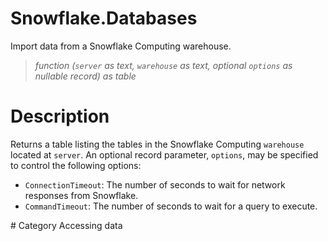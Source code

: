 ﻿# Snowflake.Databases
Import data from a Snowflake Computing warehouse.
> _function (<code>server</code> as text, <code>warehouse</code> as text, optional <code>options</code> as nullable record) as table_
# Description 
Returns a table listing the tables in the Snowflake Computing <code>warehouse</code> located at <code>server</code>. An optional record parameter, <code>options</code>, may be specified to control the following options:
<ul>
<li><code>ConnectionTimeout</code>: The number of seconds to wait for network responses from Snowflake.</li>
<li><code>CommandTimeout</code>: The number of seconds to wait for a query to execute.</li>
</ul>
# Category 
Accessing data
